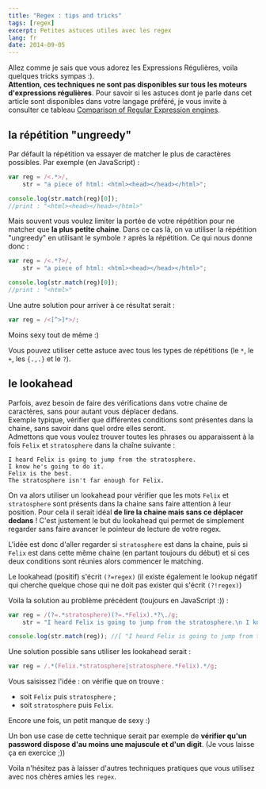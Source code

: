 ```yaml
---
title: "Regex : tips and tricks"
tags: [regex]
excerpt: Petites astuces utiles avec les regex
lang: fr
date: 2014-09-05
---
```


Allez comme je sais que vous adorez les Expressions Régulières, voila quelques tricks sympas :).  
**Attention, ces techniques ne sont pas disponibles sur tous les moteurs d'expressions régulières**. Pour savoir si les astuces dont je parle dans cet article sont disponibles dans votre langage préféré, je vous invite à consulter ce tableau [Comparison of Regular Expression engines](http://en.wikipedia.org/wiki/Comparison_of_regular_expression_engines).

## la répétition "ungreedy"

Par défault la répétition va essayer de matcher le plus de caractères possibles. Par exemple (en JavaScript) :

```javascript
var reg = /<.*>/,
    str = "a piece of html: <html><head></head></html>";

console.log(str.match(reg)[0]);
//print : "<html><head></head></html>"
```

Mais souvent vous voulez limiter la portée de votre répétition pour ne matcher que **la plus petite chaine**. Dans ce cas là, on va utiliser la répétition "ungreedy" en utilisant le symbole `?` après la répétition. Ce qui nous donne donc : 

```javascript
var reg = /<.*?>/,
    str = "a piece of html: <html><head></head></html>";

console.log(str.match(reg)[0]);
//print : "<html>"
```

Une autre solution pour arriver à ce résultat serait : 

```javascript
var reg = /<[^>]*>/;
```
Moins sexy tout de même :)

Vous pouvez utiliser cette astuce avec tous les types de répétitions (le `*`, le `+`, les `{.,.}` et le `?`).

## le lookahead

Parfois, avez besoin de faire des vérifications dans votre chaine de caractères, sans pour autant vous déplacer dedans.  
Exemple typique, vérifier que différentes conditions sont présentes dans la chaine, sans savoir dans quel ordre elles seront.  
Admettons que vous voulez trouver toutes les phrases ou apparaissent à la fois `Felix` et `stratosphere` dans la chaîne suivante :  

```
I heard Felix is going to jump from the stratosphere.  
I know he's going to do it.  
Felix is the best.  
The stratosphere isn't far enough for Felix.
```

On va alors utiliser un lookahead pour vérifier que les mots `Felix` et  `stratosphere` sont présents dans la chaine sans faire attention à leur position. Pour cela il serait idéal **de lire la chaine mais sans ce déplacer dedans** ! C'est justement le but du lookahead qui permet de simplement regarder sans faire avancer le pointeur de lecture de votre regex.

L'idée est donc d'aller regarder si `stratosphere` est dans la chaine, puis si `Felix` est dans cette même chaine (en partant toujours du début) et si ces deux conditions sont réunies alors commencer le matching.

Le lookahead (positif) s'écrit `(?=regex)` (il existe également le lookup négatif qui cherche quelque chose qui ne doit pas exister qui s'écrit `(?!regex)`)

Voila la solution au problème précédent (toujours en JavaScript :)) :

```javascript
var reg = /(?=.*stratosphere)(?=.*Felix).*?\./g;
    str = "I heard Felix is going to jump from the stratosphere.\n I know he's going to do it.\n Felix is the best.\n The stratosphere isn't far enough for Felix.";

console.log(str.match(reg)); //[ "I heard Felix is going to jump from the stratosphere.", " The stratosphere isn't far enough for Felix." ]
```

Une solution possible sans utiliser les lookahead serait : 

```javascript
var reg = /.*(Felix.*stratosphere|stratosphere.*Felix).*/g;
```

Vous saisissez l'idée : on vérifie que on trouve :

- soit `Felix` puis `stratosphere` ;
- soit `stratosphere` puis `Felix`.

Encore une fois, un petit manque de sexy :)

Un bon use case de cette technique serait par exemple de **vérifier qu'un password dispose d'au moins une majuscule et d'un digit**. (Je vous laisse ça en exercice ;))

Voila n'hésitez pas à laisser d'autres techniques pratiques que vous utilisez avec nos chères amies les `regex`.
